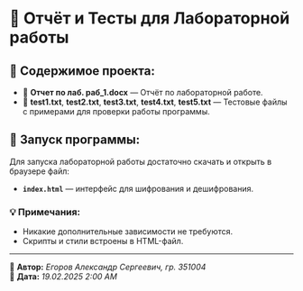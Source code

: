# 📑 Отчёт и Тесты для Лабораторной работы

## 📂 Содержимое проекта:
- 📄 **Отчет по лаб. раб_1.docx** — Отчёт по лабораторной работе.
- 🧪 **test1.txt**, **test2.txt**, **test3.txt**, **test4.txt**, **test5.txt** — Тестовые файлы с примерами для проверки работы программы.

## 🚀 Запуск программы:
Для запуска лабораторной работы достаточно скачать и открыть в браузере файл:
- **`index.html`** — интерфейс для шифрования и дешифрования.

### 💡 Примечания:
- Никакие дополнительные зависимости не требуются.
- Скрипты и стили встроены в HTML-файл.

---

📌 **Автор:** *Егоров Александр Сергеевич, гр. 351004*  
📅 **Дата:** *19.02.2025 2:00 AM*  
